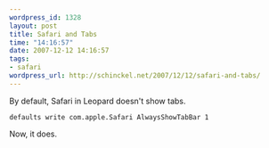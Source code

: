 ```yaml
--- 
wordpress_id: 1328
layout: post
title: Safari and Tabs
time: "14:16:57"
date: 2007-12-12 14:16:57
tags: 
- safari
wordpress_url: http://schinckel.net/2007/12/12/safari-and-tabs/
---
```

By default, Safari in Leopard doesn't show tabs.

`defaults write com.apple.Safari AlwaysShowTabBar 1`  


Now, it does.
